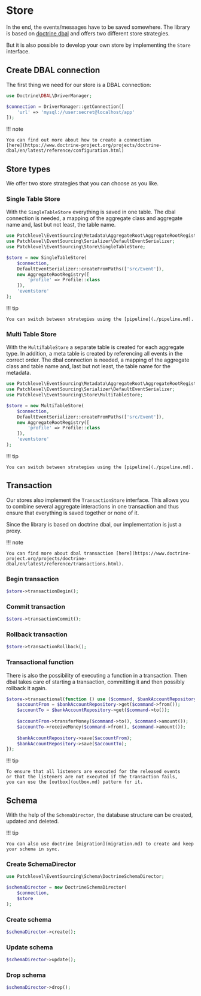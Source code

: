 # Store

In the end, the events/messages have to be saved somewhere.
The library is based on [doctrine dbal](https://www.doctrine-project.org/projects/dbal.html)
and offers two different store strategies.

But it is also possible to develop your own store by implementing the `Store` interface.

## Create DBAL connection

The first thing we need for our store is a DBAL connection:

```php
use Doctrine\DBAL\DriverManager;

$connection = DriverManager::getConnection([
    'url' => 'mysql://user:secret@localhost/app'
]);
```

!!! note

    You can find out more about how to create a connection 
    [here](https://www.doctrine-project.org/projects/doctrine-dbal/en/latest/reference/configuration.html)

## Store types

We offer two store strategies that you can choose as you like.

### Single Table Store

With the `SingleTableStore` everything is saved in one table.
The dbal connection is needed, a mapping of the aggregate class and aggregate name
and, last but not least, the table name.

```php
use Patchlevel\EventSourcing\Metadata\AggregateRoot\AggregateRootRegistry;
use Patchlevel\EventSourcing\Serializer\DefaultEventSerializer;
use Patchlevel\EventSourcing\Store\SingleTableStore;

$store = new SingleTableStore(
    $connection,
    DefaultEventSerializer::createFromPaths(['src/Event']),
    new AggregateRootRegistry([
        'profile' => Profile::class
    ]),
    'eventstore'
);
```

!!! tip

    You can switch between strategies using the [pipeline](./pipeline.md).

### Multi Table Store

With the `MultiTableStore` a separate table is created for each aggregate type.
In addition, a meta table is created by referencing all events in the correct order.
The dbal connection is needed, a mapping of the aggregate class and table name
and, last but not least, the table name for the metadata.

```php
use Patchlevel\EventSourcing\Metadata\AggregateRoot\AggregateRootRegistry;
use Patchlevel\EventSourcing\Serializer\DefaultEventSerializer;
use Patchlevel\EventSourcing\Store\MultiTableStore;

$store = new MultiTableStore(
    $connection,
    DefaultEventSerializer::createFromPaths(['src/Event']),
    new AggregateRootRegistry([
        'profile' => Profile::class
    ]),
    'eventstore'
);
```

!!! tip

    You can switch between strategies using the [pipeline](./pipeline.md).

## Transaction

Our stores also implement the `TransactionStore` interface.
This allows you to combine several aggregate interactions in one transaction
and thus ensure that everything is saved together or none of it.

Since the library is based on doctrine dbal, our implementation is just a proxy.

!!! note

    You can find more about dbal transaction [here](https://www.doctrine-project.org/projects/doctrine-dbal/en/latest/reference/transactions.html).

### Begin transaction

```php
$store->transactionBegin();
```

### Commit transaction

```php
$store->transactionCommit();
```

### Rollback transaction

```php
$store->transactionRollback();
```

### Transactional function

There is also the possibility of executing a function in a transaction. 
Then dbal takes care of starting a transaction, committing it and then possibly rollback it again.

```php
$store->transactional(function () use ($command, $bankAccountRepository) {
    $accountFrom = $bankAccountRepository->get($command->from());
    $accountTo = $bankAccountRepository->get($command->to());
    
    $accountFrom->transferMoney($command->to(), $command->amount());
    $accountTo->receiveMoney($command->from(), $command->amount());
    
    $bankAccountRepository->save($accountFrom);
    $bankAccountRepository->save($accountTo);
});
```

!!! tip

    To ensure that all listeners are executed for the released events 
    or that the listeners are not executed if the transaction fails, 
    you can use the [outbox](outbox.md) pattern for it.

## Schema

With the help of the `SchemaDirector`, the database structure can be created, updated and deleted.

!!! tip

    You can also use doctrine [migration](migration.md) to create and keep your schema in sync.

### Create SchemaDirector

```php
use Patchlevel\EventSourcing\Schema\DoctrineSchemaDirector;

$schemaDirector = new DoctrineSchemaDirector(
    $connection,
    $store
);
```

### Create schema

```php
$schemaDirector->create();
```

### Update schema

```php
$schemaDirector->update();
```

### Drop schema

```php
$schemaDirector->drop();
```
